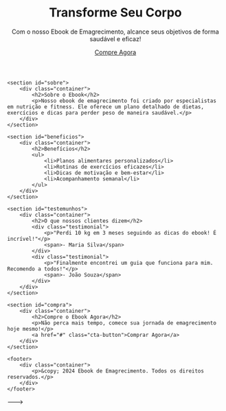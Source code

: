 <!DOCTYPE html>
<html lang="pt-BR">
<head>
    <meta charset="UTF-8">
    <meta name="viewport" content="width=device-width, initial-scale=1.0">
    <title>Ebook de Emagrecimento</title>
    <link rel="stylesheet" href="styles.css">
</head>
<body>
    <header>
        <div class="container">
            <h1>Transforme Seu Corpo</h1>
            <p>Com o nosso Ebook de Emagrecimento, alcance seus objetivos de forma saudável e eficaz!</p>
            <a href="#compra" class="cta-button">Compre Agora</a>
        </div>
    </header>

    <section id="sobre">
        <div class="container">
            <h2>Sobre o Ebook</h2>
            <p>Nosso ebook de emagrecimento foi criado por especialistas em nutrição e fitness. Ele oferece um plano detalhado de dietas, exercícios e dicas para perder peso de maneira saudável.</p>
        </div>
    </section>

    <section id="beneficios">
        <div class="container">
            <h2>Benefícios</h2>
            <ul>
                <li>Planos alimentares personalizados</li>
                <li>Rotinas de exercícios eficazes</li>
                <li>Dicas de motivação e bem-estar</li>
                <li>Acompanhamento semanal</li>
            </ul>
        </div>
    </section>

    <section id="testemunhos">
        <div class="container">
            <h2>O que nossos clientes dizem</h2>
            <div class="testimonial">
                <p>"Perdi 10 kg em 3 meses seguindo as dicas do ebook! É incrível!"</p>
                <span>- Maria Silva</span>
            </div>
            <div class="testimonial">
                <p>"Finalmente encontrei um guia que funciona para mim. Recomendo a todos!"</p>
                <span>- João Souza</span>
            </div>
        </div>
    </section>

    <section id="compra">
        <div class="container">
            <h2>Compre o Ebook Agora</h2>
            <p>Não perca mais tempo, comece sua jornada de emagrecimento hoje mesmo!</p>
            <a href="#" class="cta-button">Comprar Agora</a>
        </div>
    </section>

    <footer>
        <div class="container">
            <p>&copy; 2024 Ebook de Emagrecimento. Todos os direitos reservados.</p>
        </div>
    </footer>
</body>
</html>

--->
